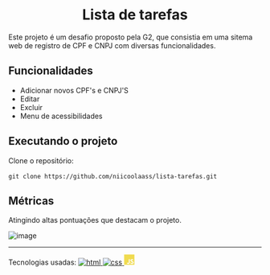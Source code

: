 <h1 align="center">Lista de tarefas</h1>
Este projeto é um desafio proposto pela G2, que consistia em uma sitema web de registro de CPF e CNPJ com diversas funcionalidades.<br>

## Funcionalidades 

- Adicionar novos CPF's e CNPJ'S
- Editar
- Excluir
- Menu de acessibilidades

## Executando o projeto

Clone o repositório:
   ```
   git clone https://github.com/niicoolaass/lista-tarefas.git
   ```


## Métricas

Atingindo altas pontuações que destacam o projeto.

![image](https://github.com/user-attachments/assets/912963f8-e635-4da1-a602-bffc2e062464)

<hr>

Tecnologias usadas: <a href="#" title="html"><img src="https://github.com/get-icon/geticon/blob/master/icons/html-5.svg" alt="html" width="21px" height="21px"> 
<a href="#" title="css"><img src="https://github.com/get-icon/geticon/blob/master/icons/css-3.svg" alt="css" width="21px" height="21px"> 
<a href="#" title="css"> <img src="https://raw.githubusercontent.com/devicons/devicon/master/icons/javascript/javascript-plain.svg" alt="css" width="21px" height="21px"> 
